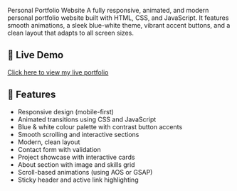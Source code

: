 
Personal Portfolio Website
A fully responsive, animated, and modern personal portfolio website built with HTML, CSS, and JavaScript. It features smooth animations, a sleek blue-white theme, vibrant accent buttons, and a clean layout that adapts to all screen sizes.

## 🚀 Live Demo

[Click here to view my live portfolio](https://alexobwogi.github.io/myPortfolio-website/)


## 🎯 Features

- Responsive design (mobile-first)
- Animated transitions using CSS and JavaScript
- Blue & white colour palette with contrast button accents
- Smooth scrolling and interactive sections
- Modern, clean layout
- Contact form with validation
- Project showcase with interactive cards
- About section with image and skills grid
- Scroll-based animations (using AOS or GSAP)
- Sticky header and active link highlighting
